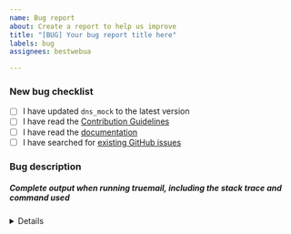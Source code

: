 ```yaml
---
name: Bug report
about: Create a report to help us improve
title: "[BUG] Your bug report title here"
labels: bug
assignees: bestwebua

---
```


<!-- Thanks for helping to make DnsMock better! Before submit your bug, please make sure to check the following boxes by putting an x in the [ ] (don't: [x ], [ x], do: [x]) -->

### New bug checklist

- [ ] I have updated `dns_mock` to the latest version
- [ ] I have read the [Contribution Guidelines](https://github.com/truemail-rb/ruby-dns-mock/blob/master/CONTRIBUTING.md)
- [ ] I have read the [documentation](https://truemail-rb.org/ruby-dns-mock)
- [ ] I have searched for [existing GitHub issues](https://github.com/truemail-rb/ruby-dns-mock/issues)

<!-- Please use next pattern for your bug report title: [BUG] Your bug report title here -->

### Bug description
<!-- Please include what's happening, expected behavior, and any relevant code samples -->

##### Complete output when running truemail, including the stack trace and command used

<details>
  <pre>[INSERT OUTPUT HERE]</pre>
</details>
